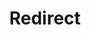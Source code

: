 ﻿---
layout: src/layouts/Redirect.astro
title: Redirect
redirect: https://yamldoc.liuyan.wang/docs/security/users-and-teams/resetting-passwords
pubDate:  2023-01-01
navSearch: false
navSitemap: false
navMenu: false
---
